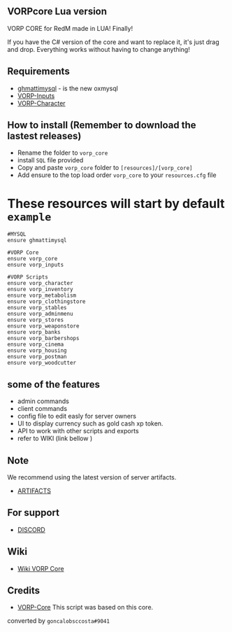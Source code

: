 ## VORPcore Lua version
VORP CORE for RedM made in LUA! Finally!

If you have the C# version of the core and want to replace it, it's just drag and drop. Everything works without having to change anything!

## Requirements
- [ghmattimysql](https://github.com/VORPCORE/ghmattimysql-oxmysql) - is the new oxmysql
- [VORP-Inputs](https://github.com/VORPCORE/VORP-Inputs/releases) 
- [VORP-Character](https://github.com/VORPCORE/VORP-Character/releases)

## How to install (Remember to download the lastest releases)
* Rename the folder to ``vorp_core``
* install `SQL` file provided
* Copy and paste ``vorp_core`` folder to ``[resources]/[vorp_core]``
* Add ensure to the top load order ``vorp_core`` to your ``resources.cfg`` file


# These resources will start by default `example`
```
#MYSQL
ensure ghmattimysql

#VORP Core
ensure vorp_core
ensure vorp_inputs

#VORP Scripts
ensure vorp_character
ensure vorp_inventory
ensure vorp_metabolism
ensure vorp_clothingstore
ensure vorp_stables
ensure vorp_adminmenu
ensure vorp_stores
ensure vorp_weaponstore
ensure vorp_banks
ensure vorp_barbershops
ensure vorp_cinema
ensure vorp_housing
ensure vorp_postman
ensure vorp_woodcutter
```
## some of the features 

- admin commands 
- client commands
- config file to edit easly for server owners
- UI to display currency such as gold cash xp token.
- API to work with other scripts and exports
- refer to WIKI (link bellow )


## Note

We recommend using the latest version of server artifacts.
- [ARTIFACTS](https://runtime.fivem.net/artifacts/fivem/build_server_windows/master/)

## For support 
- [DISCORD](https://discord.gg/DHGVAbCj7N)

## Wiki
- [Wiki VORP Core](http://docs.vorpcore.com:3000/home)

## Credits
- [VORP-Core](https://github.com/VORPCORE/VORP-Core/releases) This script was based on this core.



converted by `goncalobsccosta#9041`
